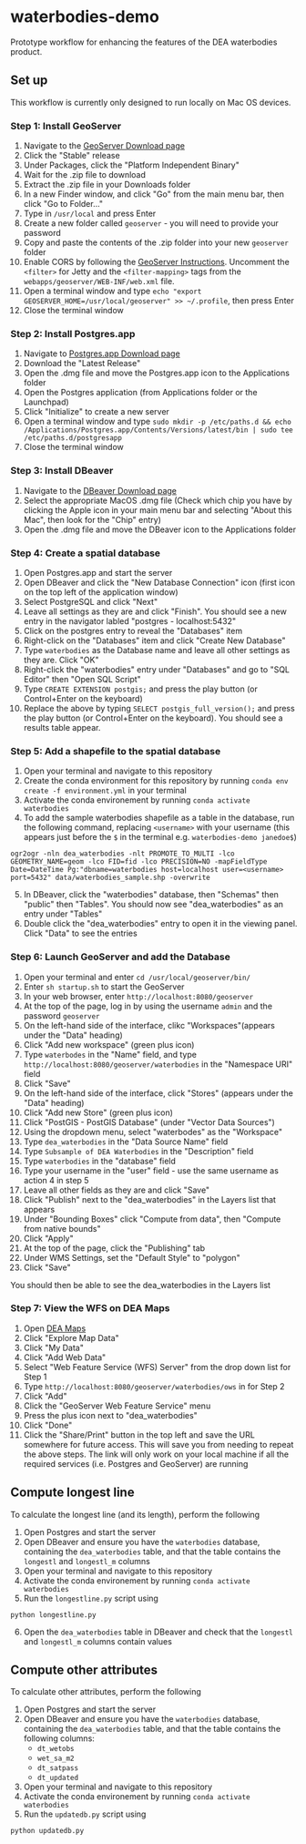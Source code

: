 # waterbodies-demo
Prototype workflow for enhancing the features of the DEA waterbodies product.

## Set up
This workflow is currently only designed to run locally on Mac OS devices.

### Step 1: Install GeoServer
1. Navigate to the [GeoServer Download page](http://geoserver.org/download)
2. Click the "Stable" release
3. Under Packages, click the "Platform Independent Binary"
4. Wait for the .zip file to download
5. Extract the .zip file in your Downloads folder
6. In a new Finder window, and click "Go" from the main menu bar, then click "Go to Folder..."
7. Type in `/usr/local` and press Enter
8. Create a new folder called `geoserver` - you will need to provide your password
9. Copy and paste the contents of the .zip folder into your new `geoserver` folder
10. Enable CORS by following the [GeoServer Instructions](https://docs.geoserver.org/latest/en/user/production/container.html#enable-cors). Uncomment the `<filter>` for Jetty and the `<filter-mapping>` tags from the `webapps/geoserver/WEB-INF/web.xml` file.
11. Open a terminal window and type `echo "export GEOSERVER_HOME=/usr/local/geoserver" >> ~/.profile`, then press Enter
12. Close the terminal window

### Step 2: Install Postgres.app
1. Navigate to [Postgres.app Download page](https://postgresapp.com/downloads.html)
2. Download the "Latest Release"
3. Open the .dmg file and move the Postgres.app icon to the Applications folder
4. Open the Postgres application (from Applications folder or the Launchpad)
5. Click "Initialize" to create a new server
6. Open a terminal window and type `sudo mkdir -p /etc/paths.d &&
echo /Applications/Postgres.app/Contents/Versions/latest/bin | sudo tee /etc/paths.d/postgresapp`
7. Close the terminal window

### Step 3: Install DBeaver
1. Navigate to the [DBeaver Download page](https://dbeaver.io/download/)
2. Select the appropriate MacOS .dmg file (Check which chip you have by clicking the Apple icon in your main menu bar and selecting "About this Mac", then look for the "Chip" entry)
3. Open the .dmg file and move the DBeaver icon to the Applications folder

### Step 4: Create a spatial database
1. Open Postgres.app and start the server
2. Open DBeaver and click the "New Database Connection" icon (first icon on the top left of the application window)
3. Select PostgreSQL and click "Next"
4. Leave all settings as they are and click "Finish". You should see a new entry in the navigator labled "postgres - localhost:5432"
5. Click on the postgres entry to reveal the "Databases" item
6. Right-click on the "Databases" item and click "Create New Database"
7. Type `waterbodies` as the Database name and leave all other settings as they are. Click "OK"
8. Right-click the "waterbodies" entry under "Databases" and go to "SQL Editor" then "Open SQL Script"
9. Type `CREATE EXTENSION postgis;` and press the play button (or Control+Enter on the keyboard)
10. Replace the above by typing `SELECT postgis_full_version();` and press the play button (or Control+Enter on the keyboard). You should see a results table appear.

### Step 5: Add a shapefile to the spatial database
1. Open your terminal and navigate to this repository
2. Create the conda environment for this repository by running `conda env create -f environment.yml` in your terminal
3. Activate the conda environement by running `conda activate waterbodies`
4. To add the sample waterbodies shapefile as a table in the database, run the following command, replacing `<username>` with your username (this appears just before the `$` in the terminal e.g. `waterbodies-demo janedoe$`)

```
ogr2ogr -nln dea_waterbodies -nlt PROMOTE_TO_MULTI -lco GEOMETRY_NAME=geom -lco FID=fid -lco PRECISION=NO -mapFieldType Date=DateTime Pg:"dbname=waterbodies host=localhost user=<username> port=5432" data/waterbodies_sample.shp -overwrite
```

5. In DBeaver, click the "waterbodies" database, then "Schemas" then "public" then "Tables". You should now see "dea_waterbodies" as an entry under "Tables"
6. Double click the "dea_waterbodies" entry to open it in the viewing panel. Click "Data" to see the entries

### Step 6: Launch GeoServer and add the Database
1. Open your terminal and enter `cd /usr/local/geoserver/bin/`
2. Enter `sh startup.sh` to start the GeoServer
3. In your web browser, enter `http://localhost:8080/geoserver`
4. At the top of the page, log in by using the username `admin` and the password `geoserver`
5. On the left-hand side of the interface, clikc "Workspaces"(appears under the "Data" heading)
6. Click "Add new workspace" (green plus icon)
7. Type `waterbodes` in the "Name" field, and type `http://localhost:8080/geoserver/waterbodies` in the "Namespace URI" field
8. Click "Save"
9. On the left-hand side of the interface, click "Stores" (appears under the "Data" heading)
10. Click "Add new Store" (green plus icon)
11. Click "PostGIS - PostGIS Database" (under "Vector Data Sources")
12. Using the dropdown menu, select "waterbodes" as the "Workspace"
12. Type `dea_waterbodies` in the "Data Source Name" field
13. Type `Subsample of DEA Waterbodies` in the "Description" field
14. Type `waterbodies` in the "database" field
15. Type your username in the "user" field - use the same username as action 4 in step 5 
16. Leave all other fields as they are and click "Save"
17. Click "Publish" next to the "dea_waterbodies" in the Layers list that appears 
18. Under "Bounding Boxes" click "Compute from data", then "Compute from native bounds"
19. Click "Apply"
20. At the top of the page, click the "Publishing" tab
21. Under WMS Settings, set the "Default Style" to "polygon"
22. Click "Save"

 You should then be able to see the dea_waterbodies in the Layers list

 ### Step 7: View the WFS on DEA Maps
 1. Open [DEA Maps](https://maps.dea.ga.gov.au/)
 2. Click "Explore Map Data"
 3. Click "My Data"
 4. Click "Add Web Data"
 5. Select "Web Feature Service (WFS) Server" from the drop down list for Step 1
 6. Type `http://localhost:8080/geoserver/waterbodies/ows` in for Step 2
 7. Click "Add"
 8. Click the "GeoServer Web Feature Service" menu
 9. Press the plus icon next to "dea_waterbodies" 
 10. Click "Done"
 11. Click the "Share/Print" button in the top left and save the URL somewhere for future access. This will save you from needing to repeat the above steps. The link will only work on your local machine if all the required services (i.e. Postgres and GeoServer) are running

## Compute longest line
To calculate the longest line (and its length), perform the following

1. Open Postgres and start the server
2. Open DBeaver and ensure you have the `waterbodies` database, containing the `dea_waterbodies` table, and that the table contains the `longestl` and `longestl_m` columns
3. Open your terminal and navigate to this repository
4. Activate the conda environement by running `conda activate waterbodies`
5. Run the `longestline.py` script using
```
python longestline.py
```
6. Open the `dea_waterbodies` table in DBeaver and check that the `longestl` and `longestl_m` columns contain values

## Compute other attributes
To calculate other attributes, perform the following
1. Open Postgres and start the server
2. Open DBeaver and ensure you have the `waterbodies` database, containing the `dea_waterbodies` table, and that the table contains the following columns:
    * `dt_wetobs`
    * `wet_sa_m2`
    * `dt_satpass`
    * `dt_updated`
3. Open your terminal and navigate to this repository
4. Activate the conda environement by running `conda activate waterbodies`
5. Run the `updatedb.py` script using
```
python updatedb.py
```
